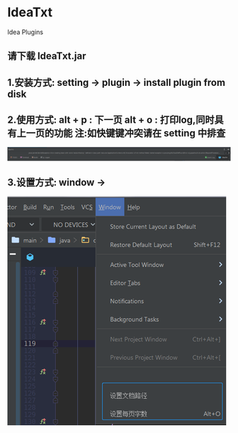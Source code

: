# IdeaTxt
Idea Plugins

## 请下载 IdeaTxt.jar

## 1.安装方式:  setting -> plugin ->  install plugin from disk

## 2.使用方式:  alt + p : 下一页   alt + o  : 打印log,同时具有上一页的功能  注:如快键键冲突请在 setting 中排查
![image](https://raw.githubusercontent.com/lechenghhh/IdeaTxt/default/text.png)

## 3.设置方式:  window ->
![image](https://raw.githubusercontent.com/lechenghhh/IdeaTxt/default/setting.png)
